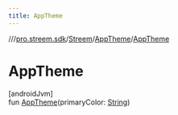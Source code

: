 ```yaml
---
title: AppTheme
---
```

//[<root>](../../../../index.html)/[pro.streem.sdk](../../index.html)/[Streem](../index.html)/[AppTheme](index.html)/[AppTheme](-app-theme.html)



# AppTheme



[androidJvm]\
fun [AppTheme](-app-theme.html)(primaryColor: [String](https://kotlinlang.org/api/latest/jvm/stdlib/kotlin/-string/index.html))




